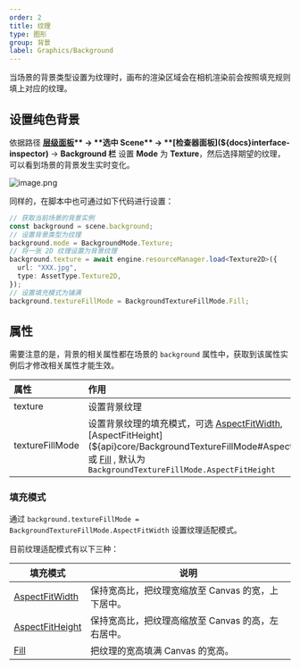 ```yaml
---
order: 2
title: 纹理
type: 图形
group: 背景
label: Graphics/Background
---
```


当场景的背景类型设置为纹理时，画布的渲染区域会在相机渲染前会按照填充规则填上对应的纹理。

## 设置纯色背景

依据路径 **[层级面板](${docs}interface-hierarchy)** -> **选中 Scene** -> **[检查器面板](${docs}interface-inspector)** -> **Background 栏** 设置 **Mode** 为 **Texture**，然后选择期望的纹理，可以看到场景的背景发生实时变化。

![image.png](https://mdn.alipayobjects.com/huamei_yo47yq/afts/img/A*-JYDQoHcbSsAAAAAAAAAAAAADhuCAQ/original)

同样的，在脚本中也可通过如下代码进行设置：

```typescript
// 获取当前场景的背景实例
const background = scene.background;
// 设置背景类型为纹理
background.mode = BackgroundMode.Texture;
// 将一张 2D 纹理设置为背景纹理
background.texture = await engine.resourceManager.load<Texture2D>({
  url: "XXX.jpg",
  type: AssetType.Texture2D,
});
// 设置填充模式为铺满
background.textureFillMode = BackgroundTextureFillMode.Fill;
```

## 属性

需要注意的是，背景的相关属性都在场景的 `background` 属性中，获取到该属性实例后才修改相关属性才能生效。

| 属性            | 作用                                                                                                                                                                                                                                                                                  |
| :-------------- | :------------------------------------------------------------------------------------------------------------------------------------------------------------------------------------------------------------------------------------------------------------------------------------ |
| texture         | 设置背景纹理                                                                                                                                                                                                                                                                          |
| textureFillMode | 设置背景纹理的填充模式，可选 [AspectFitWidth](${api}core/BackgroundTextureFillMode#AspectFitWidth), [AspectFitHeight](${api}core/BackgroundTextureFillMode#AspectFitHeight) 或 [Fill](${api}core/BackgroundTextureFillMode#Fill) , 默认为 `BackgroundTextureFillMode.AspectFitHeight` |

### 填充模式

通过 `background.textureFillMode = BackgroundTextureFillMode.AspectFitWidth` 设置纹理适配模式。

目前纹理适配模式有以下三种：

| 填充模式                                                                | 说明                                               |
| ----------------------------------------------------------------------- | -------------------------------------------------- |
| [AspectFitWidth](${api}core/BackgroundTextureFillMode#AspectFitWidth)   | 保持宽高比，把纹理宽缩放至 Canvas 的宽，上下居中。 |
| [AspectFitHeight](${api}core/BackgroundTextureFillMode#AspectFitHeight) | 保持宽高比，把纹理高缩放至 Canvas 的高，左右居中。 |
| [Fill](${api}core/BackgroundTextureFillMode#Fill)                       | 把纹理的宽高填满 Canvas 的宽高。                   |

